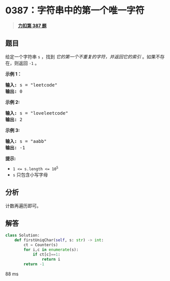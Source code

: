 # 0387：字符串中的第一个唯一字符


> <u>**[力扣第 387 题](https://leetcode.cn/problems/first-unique-character-in-a-string/)**</u>

## 题目

<p>给定一个字符串 <code>s</code> ，找到 <em>它的第一个不重复的字符，并返回它的索引</em> 。如果不存在，则返回 <code>-1</code> 。</p>



<p><strong>示例 1：</strong></p>

<pre>
<strong>输入:</strong> s = "leetcode"
<strong>输出:</strong> 0
</pre>

<p><strong>示例 2:</strong></p>

<pre>
<strong>输入:</strong> s = "loveleetcode"
<strong>输出:</strong> 2
</pre>

<p><strong>示例 3:</strong></p>

<pre>
<strong>输入:</strong> s = "aabb"
<strong>输出:</strong> -1
</pre>



<p><strong>提示:</strong></p>

<ul>
<li><code>1 &lt;= s.length &lt;= 10<sup>5</sup></code></li>
<li><code>s</code> 只包含小写字母</li>
</ul>


## 分析

计数再遍历即可。

## 解答

```python
class Solution:
    def firstUniqChar(self, s: str) -> int:
        ct = Counter(s)
        for i,c in enumerate(s):
            if ct[c]==1:
                return i
        return -1
```
88 ms


